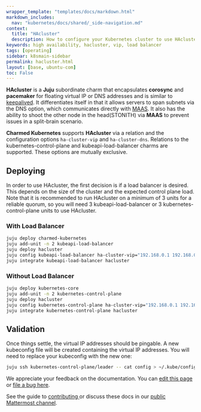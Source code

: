 ```yaml
---
wrapper_template: "templates/docs/markdown.html"
markdown_includes:
  nav: "kubernetes/docs/shared/_side-navigation.md"
context:
  title: "HAcluster"
  description: How to configure your Kubernetes cluster to use HAcluster.
keywords: high availability, hacluster, vip, load balancer
tags: [operating]
sidebar: k8smain-sidebar
permalink: hacluster.html
layout: [base, ubuntu-com]
toc: False
---
```


**HAcluster** is a **Juju** subordinate charm that encapsulates **corosync**
and **pacemaker** for floating virtual IP or DNS addresses and is similar to
[keepalived][keepalived]. It differentiates itself in that it allows servers
to span subnets via the DNS option, which communicates directly with
[MAAS][maas]. It also has the ability to shoot the other node in the
head(STONITH) via **MAAS** to prevent issues in a split-brain scenario.

**Charmed Kubernetes** supports **HAcluster** via a relation and the
configuration options `ha-cluster-vip` and `ha-cluster-dns`. Relations to the
kubernetes-control-plane and kubeapi-load-balancer charms are supported. These options
are mutually exclusive.

## Deploying

In order to use HAcluster, the first decision is if a load balancer is desired.
This depends on the size of the cluster and the expected control plane load.
Note that it is recommended to run HAcluster on a minimum of 3 units for a
reliable quorum, so you will need 3 kubeapi-load-balancer or 3 kubernetes-control-plane
units to use HAcluster.

### With Load Balancer

```bash
juju deploy charmed-kubernetes
juju add-unit -n 2 kubeapi-load-balancer
juju deploy hacluster
juju config kubeapi-load-balancer ha-cluster-vip="192.168.0.1 192.168.0.2"
juju integrate kubeapi-load-balancer hacluster
```

### Without Load Balancer

```bash
juju deploy kubernetes-core
juju add-unit -n 2 kubernetes-control-plane
juju deploy hacluster
juju config kubernetes-control-plane ha-cluster-vip="192.168.0.1 192.168.0.2"
juju integrate kubernetes-control-plane hacluster
```

## Validation

Once things settle, the virtual IP addresses should be pingable. A new
kubeconfig file will be created containing the virtual IP addresses. You will
need to replace your kubeconfig with the new one:

```bash
juju ssh kubernetes-control-plane/leader -- cat config > ~/.kube/config
```

<!-- LINKS -->

[keepalived]: /kubernetes/docs/keepalived
[maas]: https://maas.io

<!-- FEEDBACK -->
<div class="p-notification--information">
  <div class="p-notification__content">
    <p class="p-notification__message">We appreciate your feedback on the documentation. You can
    <a href="https://github.com/charmed-kubernetes/kubernetes-docs/edit/main/pages/k8s/hacluster.md" >edit this page</a>
    or
    <a href="https://github.com/charmed-kubernetes/kubernetes-docs/issues/new">file a bug here</a>.</p>
    <p>See the guide to <a href="/kubernetes/docs/how-to-contribute"> contributing </a> or discuss these docs in our <a href="https://chat.charmhub.io/charmhub/channels/kubernetes"> public Mattermost channel</a>.</p>
  </div>
</div>

